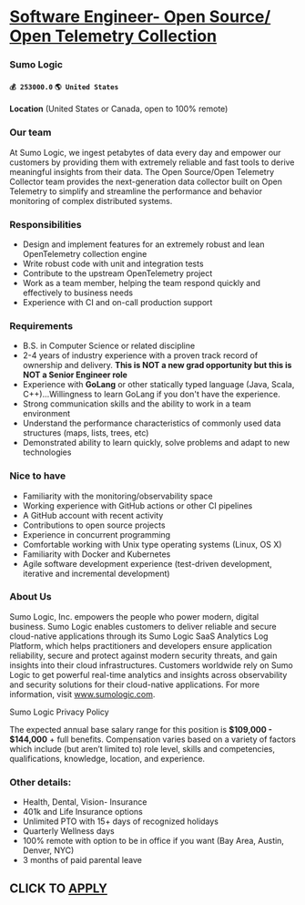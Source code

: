 # [Software Engineer- Open Source/ Open Telemetry Collection](https://www.remotewlb.com/apply/software-engineer-open-source-open-telemetry-collection-64983)  
### Sumo Logic  
#### `💰 253000.0` `🌎 United States`  

**Location** (United States or Canada, open to 100% remote)

### Our team

At Sumo Logic, we ingest petabytes of data every day and empower our customers by providing them with extremely reliable and fast tools to derive meaningful insights from their data. The Open Source/Open Telemetry Collector team provides the next-generation data collector built on Open Telemetry to simplify and streamline the performance and behavior monitoring of complex distributed systems.

### Responsibilities

  * Design and implement features for an extremely robust and lean OpenTelemetry collection engine
  * Write robust code with unit and integration tests
  * Contribute to the upstream OpenTelemetry project
  * Work as a team member, helping the team respond quickly and effectively to business needs
  * Experience with CI and on-call production support

### Requirements

  * B.S. in Computer Science or related discipline
  * 2-4 years of industry experience with a proven track record of ownership and delivery. **This is NOT a new grad opportunity but this is NOT a Senior Engineer role**
  * Experience with **GoLang** or other statically typed language (Java, Scala, C++)...Willingness to learn GoLang if you don't have the experience. 
  * Strong communication skills and the ability to work in a team environment
  * Understand the performance characteristics of commonly used data structures (maps, lists, trees, etc)
  * Demonstrated ability to learn quickly, solve problems and adapt to new technologies

### Nice to have

  * Familiarity with the monitoring/observability space
  * Working experience with GitHub actions or other CI pipelines
  * A GitHub account with recent activity
  * Contributions to open source projects
  * Experience in concurrent programming
  * Comfortable working with Unix type operating systems (Linux, OS X)
  * Familiarity with Docker and Kubernetes
  * Agile software development experience (test-driven development, iterative and incremental development)

### About Us

Sumo Logic, Inc. empowers the people who power modern, digital business. Sumo Logic enables customers to deliver reliable and secure cloud-native applications through its Sumo Logic SaaS Analytics Log Platform, which helps practitioners and developers ensure application reliability, secure and protect against modern security threats, and gain insights into their cloud infrastructures. Customers worldwide rely on Sumo Logic to get powerful real-time analytics and insights across observability and security solutions for their cloud-native applications. For more information, visit www.sumologic.com.

Sumo Logic Privacy Policy

The expected annual base salary range for this position is **$109,000 - $144,000** \+ full benefits. Compensation varies based on a variety of factors which include (but aren’t limited to) role level, skills and competencies, qualifications, knowledge, location, and experience.

### Other details:

  * Health, Dental, Vision- Insurance
  * 401k and Life Insurance options
  * Unlimited PTO with 15+ days of recognized holidays
  * Quarterly Wellness days
  * 100% remote with option to be in office if you want (Bay Area, Austin, Denver, NYC)
  * 3 months of paid parental leave

  
## CLICK TO [APPLY](https://www.remotewlb.com/apply/software-engineer-open-source-open-telemetry-collection-64983)

